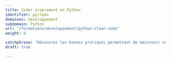 ```yaml
---
title: Coder proprement en Python
identifier: pyclean
domaines: développement
subdomain: Python
url: "/formations/developpement/python-clean-code"
weight: 6

catchphrase: "Découvrez les bonnes pratiques permettant de maintenir vos projets Python ou autres."
draft: true

---
```

 